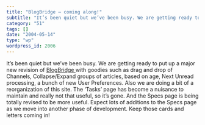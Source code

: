 ```yaml
---
title: "BlogBridge – coming along!"
subtitle: "It’s been quiet but we’ve been busy. We are getting ready to put up a major new revision of [BlogBri..."
category: "51"
tags: []
date: "2004-05-14"
type: "wp"
wordpress_id: 2006
---
```

It’s been quiet but we’ve been busy. We are getting ready to put up a major new revision of [BlogBridge ](http://www.blogbridge.com)with goodies such as drag and drop of Channels, Collapse/Expand groups of articles, based on age, Next Unread processing, a bunch of new User Preferences. Also we are doing a bit of a reorganization of this site. The ‘Tasks’ page has become a nuisance to maintain and really not that useful, so it’s gone. And the Specs page is being totally revised to be more useful. Expect lots of additions to the Specs page as we move into another phase of development. 
Keep those cards and letters coming in!